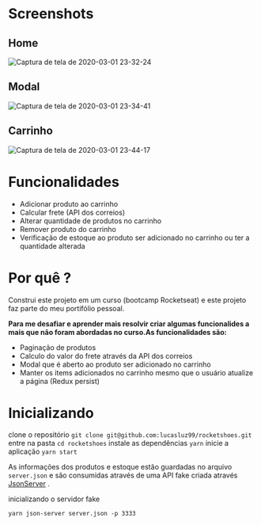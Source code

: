 # Screenshots

## Home
![Captura de tela de 2020-03-01 23-32-24](https://user-images.githubusercontent.com/53489804/75640960-7bd75680-5c15-11ea-92f3-1a4874b4370c.png)

## Modal

![Captura de tela de 2020-03-01 23-34-41](https://user-images.githubusercontent.com/53489804/75640989-93164400-5c15-11ea-96c3-99eff8a7bba5.png)

## Carrinho

![Captura de tela de 2020-03-01 23-44-17](https://user-images.githubusercontent.com/53489804/75641319-9e1da400-5c16-11ea-94b9-3091505c784d.png)


# Funcionalidades

- Adicionar produto ao carrinho
- Calcular frete (API dos correios)
- Alterar quantidade de produtos no carrinho
- Remover produto do carrinho
- Verificação de estoque ao produto ser adicionado no carrinho ou ter a quantidade alterada

# Por quê ?

Construi este projeto em um curso (bootcamp Rocketseat) e este projeto faz parte do meu portifólio pessoal.

**Para me desafiar e aprender mais resolvir criar algumas funcionalides a mais que não foram abordadas no curso.As funcionalidades são:**

- Paginação de produtos
- Calculo do valor do frete através da API dos correios
- Modal que é aberto ao produto ser adicionado no carrinho
- Manter os items adicionados no carrinho mesmo que o usuário atualize a página (Redux persist)


# Inicializando

 clone o repositório
`git clone git@github.com:lucasluz99/rocketshoes.git`
 entre na pasta
`cd rocketshoes`
 instale as dependências
 `yarn`
 inicie a aplicação
`yarn start`

As informações dos produtos e estoque estão guardadas no arquivo `server.json` e são consumidas através de uma API fake criada através [JsonServer](https://github.com/typicode/json-server) .

inicializando o servidor fake

`yarn json-server server.json -p 3333`





